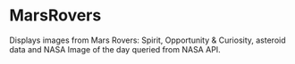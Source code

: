 # MarsRovers

Displays images from Mars Rovers: Spirit, Opportunity & Curiosity, asteroid data and NASA Image of the day queried from NASA API.



